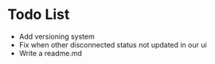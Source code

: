 # Todo List

- Add versioning system
- Fix when other disconnected status not updated in our ui
- Write a readme.md
